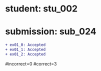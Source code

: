 # student: stu_002
# submission: sub_024

```diff
+ ex01_0: Accepted
+ ex01_1: Accepted
+ ex01_2: Accepted
```
#incorrect=0
#correct=3
